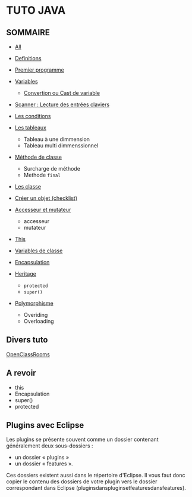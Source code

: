 # TUTO JAVA 

## **SOMMAIRE** 
* [All](https://gregstone.github.io/all)

* [Definitions](https://gregstone.github.io/definition)
* [Premier programme](https://gregstone.github.io/premier)
* [Variables](https://gregstone.github.io/variable)
  * [Convertion ou Cast de variable](https://gregstone.github.io/cast)
* [Scanner : Lecture des entrées claviers](https://gregstone.github.io/scanner)
* [Les conditions](https://gregstone.github.io/conditions)
* [Les tableaux](https://gregstone.github.io/tableau)
  * Tableau à une dimmension
  * Tableau multi dimmenssionnel
* [Méthode de classe](https://gregstone.github.io/methode)
  * Surcharge de méthode
  * Methode `final`
* [Les classe](https://gregstone.github.io/classe) 
* [Créer un objet (checklist)](https://gregstone.github.io/createobject)
* [Accesseur et mutateur](https://gregstone.github.io/accesseurmutateur)
  * accesseur
  * mutateur
* [This](https://gregstone.github.io/this)
* [Variables de classe](https://gregstone.github.io/variabledeclasse)
* [Encapsulation](https://gregstone.github.io/encapsulation)
* [Heritage](https://gregstone.github.io/heritage)
  * `protected`
  * `super()`
* [Polymorphisme](https://gregstone.github.io/polymorphisme)
  * Overiding
  * Overloading


## Divers tuto 

[OpenClassRooms](https://openclassrooms.com/courses/apprenez-a-programmer-en-java/installer-les-outils-de-developpement)

## A revoir 
* this 
* Encapsulation
* super()
* protected

## Plugins avec Eclipse

Les plugins se présente souvent comme un dossier contenant généralement deux sous-dossiers : 
* un dossier « plugins »
* un dossier « features ». 


Ces dossiers existent aussi dans le répertoire d'Eclipse. Il vous faut donc copier le contenu des dossiers de votre plugin vers le dossier correspondant dans Eclipse (pluginsdanspluginsetfeaturesdansfeatures).